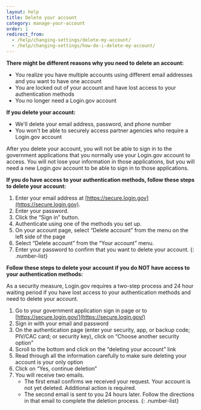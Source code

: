```yaml
---
layout: help
title: Delete your account
category: manage-your-account
order: 1
redirect_from:
  - /help/changing-settings/delete-my-account/
  - /help/changing-settings/how-do-i-delete-my-account/
---
```


 __There might be different reasons why you need to delete an account:__

* You realize you have multiple accounts using different email addresses and you want to have one account
* You are locked out of your account and have lost access to your authentication methods
* You no longer need a Login.gov account

__If you delete your account:__
* We'll delete your email address, password, and phone number
* You won't be able to securely access partner agencies who require a Login.gov account

After you delete your account, you will not be able to sign in to the government applications that you normally use your Login.gov account to access. You will not lose your information in those applications, but you will need a new Login.gov account to be able to sign in to those applications.

__If you do have access to your authentication methods, follow these steps to delete your account:__

1. Enter your email address at [https://secure.login.gov](https://secure.login.gov).
1. Enter your password.
1. Click the “Sign in” button.
1. Authenticate using one of the methods you set up.
1. On your account page, select “Delete account” from the menu on the left side of the page
1. Select “Delete account” from the “Your account” menu.
1. Enter your password to confirm that you want to delete your account.
{: .number-list}

__Follow these steps to delete your account if you do NOT have access to your authentication methods:__

As a security measure, Login.gov requires a two-step process and 24 hour waiting period if you have lost access to your authentication methods and need to delete your account.

1. Go to your government application sign in page or to [https://secure.login.gov/](https://secure.login.gov/)
1. Sign in with your email and password
1. On the authentication page (enter your security, app, or backup code; PIV/CAC card; or security key), click on “Choose another security option”
1. Scroll to the bottom and click on the “deleting your account” link
1. Read through all the information carefully to make sure deleting your account is your only option
1. Click on “Yes, continue deletion”
1. You will receive two emails.
    * The first email confirms we received your request. Your account is not yet deleted. Additional action is required.
    * The second email is sent to you 24 hours later. Follow the directions in that email to complete the deletion process.
{: .number-list}
